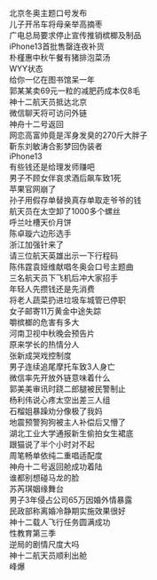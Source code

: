 北京冬奥主题口号发布  
儿子开吊车将母亲举高摘枣  
广电总局要求停止宣传推销槟榔及制品  
iPhone13首批售罄连夜补货  
朴槿惠中秋午餐有猪排泡菜汤  
WYY状态  
给你一亿在图书馆呆一年  
郭某某卖69元一粒的减肥药成本仅8毛  
神十二航天员抵达北京  
微信聊天将可访问外链  
神舟十二号返回  
网恋高富帅竟是浑身发臭的270斤大胖子  
靳东刘敏涛合影梦回伪装者  
iPhone13  
有些钱还是给理发师赚吧  
男子不顾女伴哀求酒后飙车致1死  
苹果官网崩了  
孙子用假存单替换真存单取走爷爷的钱  
航天员在太空卸了1000多个螺丝  
呼兰吐槽天价月饼  
陈卓璇六边形选手  
浙江加强针来了  
请三位航天英雄出示一下行程码  
陈伟霆袁娅维献唱冬奥会口号主题曲  
三名航天员下飞机后冲大家招手  
年轻人先攒钱还是先消费  
将老人蔬菜扔进垃圾车城管已停职  
女子邮寄11万黄金中途失踪  
嚼槟榔的危害有多大  
河南卫视中秋晚会预告片  
原来学长的热情分人  
张新成哭戏控制度  
男子连续追尾摩托车致3人身亡  
微信率先开放外链意味着什么  
郭美美审讯时跷二郎腿被民警制止  
杨利伟说心疼太空出差三人组  
石榴姐暴躁劝分像极了我妈  
地震预警狗狗被主人补偿后又懵了  
湖北工业大学通报新生偷拍女生裙底  
跟猫说了半个小时对不起  
周笔畅单依纯二重唱适配度  
神舟十二号返回舱成功着陆  
谁都别想碰马龙的脸  
苏芮琪姻缘舞台  
男子3年侵占公司65万因婚外情暴露  
民政部称离婚冷静期实施效果很好  
神十二载人飞行任务圆满成功  
性教育第三季  
逆局的剧情尺度大吗  
神十二航天员顺利出舱  
峰爆  
